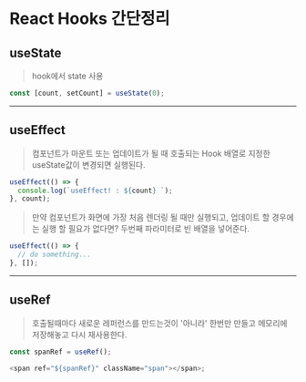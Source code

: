 # React Hooks 간단정리

## useState

> hook에서 state 사용

```js
const [count, setCount] = useState(0);
```

---

## useEffect

> 컴포넌트가 마운트 또는 업데이트가 될 때 호출되는 Hook 배열로 지정한 useState값이 변경되면 실행된다.

```js
useEffect(() => {
  console.log(`useEffect! : ${count} `);
}, count);
```

> 만약 컴포넌트가 화면에 가장 처음 렌더링 될 때만 실행되고, 업데이트 할 경우에는 실행 할 필요가 없다면? 두번째 파라미터로 빈 배열을 넣어준다.

```js
useEffect(() => {
  // do something...
}, []);
```

---

## useRef

> 호출될때마다 새로운 레퍼런스를 만드는것이 '아니라' 한번만 만들고 메모리에 저장해놓고 다시 재사용한다.

```js
const spanRef = useRef();

<span ref="${spanRef}" className="span"></span>;
```
